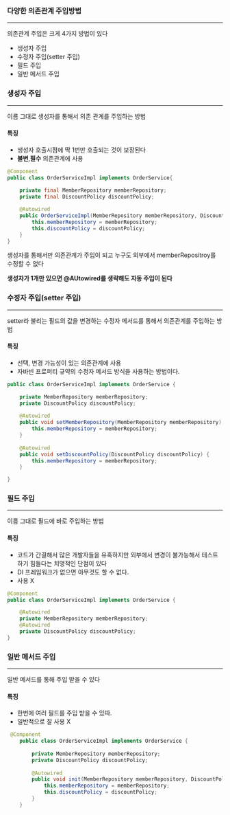 
### 다양한 의존관계 주입방법

---
의존관계 주입은 크게 4가지 방법이 있다
- 생성자 주입
- 수정자 주입(setter  주입)
- 필드 주입
- 일반 메서드 주입

### 생성자 주입

---
이름 그대로 생성자를 통해서 의존 관계를 주입하는 방법
#### 특징
- 생성자 호출시점에 딱 1번만 호출되는 것이 보장된다
- **불변**,**필수** 의존관계에 사용

```java
@Component
public class OrderServiceImpl implements OrderService{
	
    private final MemberRepository memberRepository;
    private final DiscountPolicy discountPolicy;

    @Autowired
    public OrderServiceImpl(MemberRepository memberRepository, DiscountPolicy discountPolicy) {
        this.memberRepository = memberRepository;
        this.discountPolicy = discountPolicy;
    }
}
```
생성자를 통해서만 의존관계가 주입이 되고
누구도 외부에서 memberRepositroy를 수정할 수 없다

**생성자가 1개만 있으면 @AUtowired를 생략해도 자동 주입이 된다**

### 수정자 주입(setter 주입)

---
setter라 불리는 필드의 값을 변경하는 수정자 메서드를 통해서 의존관계를 주입하는 방법
#### 특징
- 선택, 변경 가능성이 있는 의존관계에 사용
- 자바빈 프로퍼티 규약의 수정자 메서드 방식을 사용하는 방법이다.

```java
public class OrderServiceImpl implements OrderService {

    private MemberRepository memberRepository;
    private DiscountPolicy discountPolicy;
    
    @Autowired
    public void setMemberRepository(MemberRepository memberRepository) {
        this.memberRepository = memberRepository;
    }
    
    @Autowired
    public void setDiscountPolicy(DiscountPolicy discountPolicy) {
        this.memberRepository = memberRepository;
    }

}
```

### 필드 주입

---
이름 그대로 필드에 바로 주입하는 방법
#### 특징
- 코드가 간결해서 많은 개발자들을 유혹하지만 외부에서 변경이 불가능해서 테스트 하기 힘들다는 치명적인 단점이 있다
- DI 프레임워크가 없으면 아무것도 할 수 없다.
- 사용 X

```java
@Component
public class OrderServiceImpl implements OrderService {

    @Autowired
    private MemberRepository memberRepository;
    @Autowired
    private DiscountPolicy discountPolicy;
}    
```

### 일반 메서드 주입

---
일반 메서드를 통해 주입 받을 수 있다
#### 특징
- 한번에 여러 필드를 주입 받을 수 있따.
- 일반적으로 잘 사용 X

```java
 @Component
    public class OrderServiceImpl implements OrderService {
        
        private MemberRepository memberRepository;
        private DiscountPolicy discountPolicy;
        
        @Autowired
        public void init(MemberRepository memberRepository, DiscountPolicy discountPolicy) {
            this.memberRepository = memberRepository;
            this.discountPolicy = discountPolicy;
        }
    }
```






























